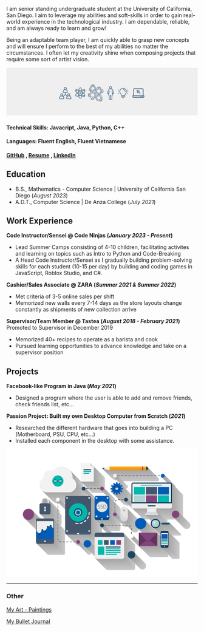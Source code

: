 I am  senior standing undergraduate student at the University of California, San Diego. I aim to leverage my abilities and soft-skills in order to gain real-world experience in the technological industry. I am dependable, reliable, and am always ready to learn and grow!

Being an adaptable team player, I am quickly able to grasp new concepts and will ensure I perform to the best of my abilities no matter the circumstances. I often let my creativity shine when composing projects that require some sort of artist vision. 

![LinkedIn Header](linkedin.jpg)

#### Technical Skills: Javacript, Java, Python, C++
#### Languages: Fluent English, Fluent Vietnamese
#### [GitHub](https://github.com/lhvuong11) , [Resume](https://drive.google.com/file/d/1I-BmKFtA3IP3xDzzOO0B2_PnVqz4zsBJ/view?usp=sharing) , [LinkedIn](https://www.linkedin.com/in/linda-vuong-3664821ba/)

## Education
- B.S., Mathematics - Computer Science | University of California San Diego  (_August 2023_)
- A.D.T., Computer Science | De Anza College (_July 2021_)

## Work Experience
**Code Instructor/Sensei @ Code Ninjas (_January 2023 - Present_)**
- Lead Summer Camps consisting of 4-10 children, facilitating activites and learning on topics such as Intro to Python and Code-Breaking
- A Head Code Instructor/Sensei as I gradually building problem-solving skills for each student (10-15 per day) by building and coding games in JavaScript, Roblox Studio, and C#. 

**Cashier/Sales Associate @ ZARA (_Summer 2021 & Summer 2022_)**
- Met criteria of 3-5 online sales per shift
- Memorized new walls every 7-14 days as the store layouts change constantly as shipments of new collection arrive
  
**Supervisor/Team Member @ Tastea (_August 2018 - February 2021_)**
Promoted to Supervisor in December 2019
- Memorized 40+ recipes to operate as a barista and cook
- Pursued learning opportunities to advance knowledge and take on a supervisor position

## Projects
**Facebook-like Program in Java (_May 2021_)**
- Designed a program where the user is able to add and remove friends, check friends list, etc…

**Passion Project: Built my own Desktop Computer from Scratch (_2021_)**
- Researched the different hardware that goes into building a PC (Motherboard, PSU, CPU, etc…) 
- Installed each component in the desktop with some assistance.

![pic](pngwing.com.png)

--- 

### Other 
[My Art - Paintings](https://lhvuong.wixsite.com/my-site)

[My Bullet Journal](https://lhvuong.wixsite.com/my-site/projects-7)
